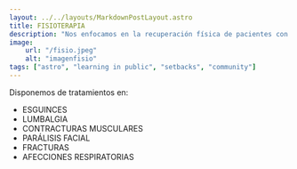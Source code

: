 ```yaml
---
layout: ../../layouts/MarkdownPostLayout.astro
title: FISIOTERAPIA
description: "Nos enfocamos en la recuperación física de pacientes con lesiones musculares, óseas y neurológicas mediante ejercicios terapéuticos y técnicas especializadas."
image:
    url: "/fisio.jpeg"
    alt: "imagenfisio"
tags: ["astro", "learning in public", "setbacks", "community"]
---
```

Disponemos de tratamientos en:

* ESGUINCES
* LUMBALGIA
* CONTRACTURAS MUSCULARES
* PARÁLISIS FACIAL
* FRACTURAS
* AFECCIONES RESPIRATORIAS